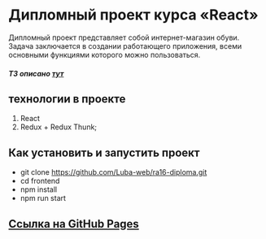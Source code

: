# Дипломный проект курса «React»

Дипломный проект представляет собой интернет-магазин обуви. Задача заключается в создании работающего приложения, всеми основными функциями которого можно пользоваться.

##### ТЗ описано [тут](https://github.com/netology-code/ra16-diploma)

## технологии в проекте

1. React
1. Redux + Redux Thunk;

## Как установить и запустить проект

- git clone https://github.com/Luba-web/ra16-diploma.git
- cd frontend
- npm install
- npm run start

## [Ссылка на GitHub Pages](https://luba-web.github.io/ra16-diploma/)

